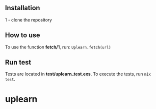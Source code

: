 ## Installation
1 - clone the repository

## How to use

To use the function **fetch/1**, run:
`Uplearn.fetch(url)`

## Run test

Tests are located in **test/uplearn_test.exs**.
To execute the tests, run `mix test`.
# uplearn
